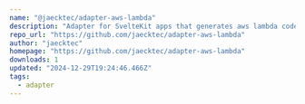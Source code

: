 ```yaml
---
name: "@jaecktec/adapter-aws-lambda"
description: "Adapter for SvelteKit apps that generates aws lambda code"
repo_url: "https://github.com/jaecktec/adapter-aws-lambda"
author: "jaecktec"
homepage: "https://github.com/jaecktec/adapter-aws-lambda"
downloads: 1
updated: "2024-12-29T19:24:46.466Z"
tags: 
  - adapter
---
```

